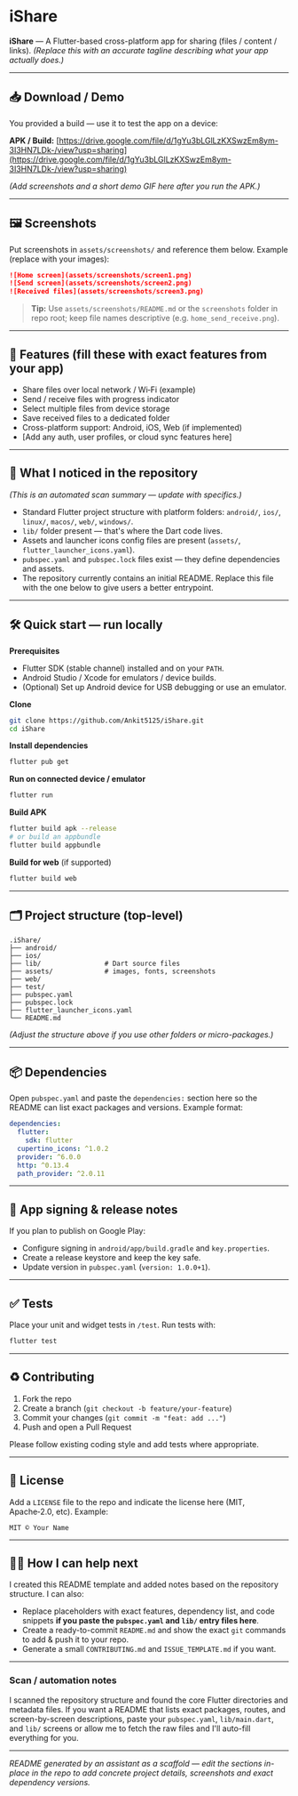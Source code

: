 # iShare

**iShare** — A Flutter-based cross-platform app for sharing (files / content / links). *(Replace this with an accurate tagline describing what your app actually does.)*

---

## 📥 Download / Demo

You provided a build — use it to test the app on a device:

**APK / Build:** [https://drive.google.com/file/d/1gYu3bLGlLzKXSwzEm8ym-3I3HN7LDk-/view?usp=sharing](https://drive.google.com/file/d/1gYu3bLGlLzKXSwzEm8ym-3I3HN7LDk-/view?usp=sharing)

*(Add screenshots and a short demo GIF here after you run the APK.)*

---

## 🖼️ Screenshots

Put screenshots in `assets/screenshots/` and reference them below. Example (replace with your images):

```markdown
![Home screen](assets/screenshots/screen1.png)
![Send screen](assets/screenshots/screen2.png)
![Received files](assets/screenshots/screen3.png)
```

> **Tip:** Use `assets/screenshots/README.md` or the `screenshots` folder in repo root; keep file names descriptive (e.g. `home_send_receive.png`).

---

## 🚀 Features (fill these with exact features from your app)

* Share files over local network / Wi‑Fi (example)
* Send / receive files with progress indicator
* Select multiple files from device storage
* Save received files to a dedicated folder
* Cross-platform support: Android, iOS, Web (if implemented)
* \[Add any auth, user profiles, or cloud sync features here]

---

## 🧩 What I noticed in the repository

*(This is an automated scan summary — update with specifics.)*

* Standard Flutter project structure with platform folders: `android/`, `ios/`, `linux/`, `macos/`, `web/`, `windows/`.
* `lib/` folder present — that's where the Dart code lives.
* Assets and launcher icons config files are present (`assets/`, `flutter_launcher_icons.yaml`).
* `pubspec.yaml` and `pubspec.lock` files exist — they define dependencies and assets.
* The repository currently contains an initial README. Replace this file with the one below to give users a better entrypoint.

---

## 🛠️ Quick start — run locally

**Prerequisites**

* Flutter SDK (stable channel) installed and on your `PATH`.
* Android Studio / Xcode for emulators / device builds.
* (Optional) Set up Android device for USB debugging or use an emulator.

**Clone**

```bash
git clone https://github.com/Ankit5125/iShare.git
cd iShare
```

**Install dependencies**

```bash
flutter pub get
```

**Run on connected device / emulator**

```bash
flutter run
```

**Build APK**

```bash
flutter build apk --release
# or build an appbundle
flutter build appbundle
```

**Build for web** (if supported)

```bash
flutter build web
```

---

## 🗂️ Project structure (top-level)

```
.iShare/
├── android/
├── ios/
├── lib/                # Dart source files
├── assets/             # images, fonts, screenshots
├── web/
├── test/
├── pubspec.yaml
├── pubspec.lock
├── flutter_launcher_icons.yaml
└── README.md
```

*(Adjust the structure above if you use other folders or micro-packages.)*

---

## 📦 Dependencies

Open `pubspec.yaml` and paste the `dependencies:` section here so the README can list exact packages and versions. Example format:

```yaml
dependencies:
  flutter:
    sdk: flutter
  cupertino_icons: ^1.0.2
  provider: ^6.0.0
  http: ^0.13.4
  path_provider: ^2.0.11
```

---

## 🔐 App signing & release notes

If you plan to publish on Google Play:

* Configure signing in `android/app/build.gradle` and `key.properties`.
* Create a release keystore and keep the key safe.
* Update version in `pubspec.yaml` (`version: 1.0.0+1`).

---

## ✅ Tests

Place your unit and widget tests in `/test`. Run tests with:

```bash
flutter test
```

---

## ♻️ Contributing

1. Fork the repo
2. Create a branch (`git checkout -b feature/your-feature`)
3. Commit your changes (`git commit -m "feat: add ..."`)
4. Push and open a Pull Request

Please follow existing coding style and add tests where appropriate.

---

## 📜 License

Add a `LICENSE` file to the repo and indicate the license here (MIT, Apache‑2.0, etc). Example:

```
MIT © Your Name
```

---

## 👨‍💻 How I can help next

I created this README template and added notes based on the repository structure. I can also:

* Replace placeholders with exact features, dependency list, and code snippets **if you paste the `pubspec.yaml` and `lib/` entry files here**.
* Create a ready-to-commit `README.md` and show the exact `git` commands to add & push it to your repo.
* Generate a small `CONTRIBUTING.md` and `ISSUE_TEMPLATE.md` if you want.

---

### Scan / automation notes

I scanned the repository structure and found the core Flutter directories and metadata files. If you want a README that lists exact packages, routes, and screen-by-screen descriptions, paste your `pubspec.yaml`, `lib/main.dart`, and `lib/` screens or allow me to fetch the raw files and I'll auto-fill everything for you.

---

*README generated by an assistant as a scaffold — edit the sections in-place in the repo to add concrete project details, screenshots and exact dependency versions.*
